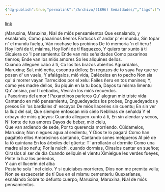 ```yaml
---
{"dg-publish":true,"permalink":"/Archivo/(1896) Señaldades/","tags":["#Siglo_19","central","a1896","Juan_Menéndez_Pidal","escrito","Lena","Madrid","poema"]}
---
```


[link](https://asturies.com/cavedaynava/senaldades.txt)

¡Maruxina, Maruxina, 
Nial de miós pensamientos 
Que esnalando, y esnalando, 
Como paxarinos tienros 
Fartucos d' andar p' el mundu, 
Sin topar n' el mundu fuelgu, 
Ván nochase los probinos 
De tó memoria 'n el ñeru !  
Hoy lloñi de tí, mialma, 
Hoy lloñi de tí flaquezco,
Y quiero tar xunto á ti
Siquiera co 'I pensamientu: 
Ende van mis señaldades 
Como paxarinos tienros; 
Ende van los miós amores 
So les aliquines dellos.  
Cuando alleguen cabo á tí, 
Co los tos brazos abiertos 
Aguardalos, Maruxina; 
Sal, mió neña, escontra dellos; 
En regozos de to saya 
Fay que se posen d' un vuelu, 
Y afalágalos, mió vida, 
Calécelos en to pecho 
Non sía qu' á morrer vayan
Tarrecidos por el xelu:
Failes ñeru en tos manines; 
Y, como yes madre dellos, 
Su piquín en la tu boca, 
Dayos tu misma limentu 
Qu' ansina, por tí cebados, 
Vevirán los miós recuerdos.  
¡ Paxarinos del amor ! 
Paxaretinos parleros 
Qu' alegran mió triste vida 
Cantando en mió pensamientu, 
Enguedeyados los probes, 
Enguedeyados y presos
En 'os bardiales d' escayos 
De miós llaceries sin cuentu;
En sin ver la lluz del sol,
Que siempre enfoscan mió cielo
Neblinas de señaldá
Y el orbayu de miós güeyos:
Cuando alleguen xunto á tí, 
En sin alendar y secos,
N' fonte de tus amores
Dayos de beber, mió cielu,  
Que van ardiendo de sede,
Por to querencia morriendo.
Cúidamelos, Maruxina;
Non niegues agua al sedientu,
Y Dios te lo pagará 
Como han pagátelo ellos
Amorosinos cantando,
Cantando sones melgueros 
Al pié de la tó quintana
En los árboles del güertu:
T' arrollarán al dormite
Como una madre al so neñu;
Por la nuichi, cuando dormias,
Oiraslos cantar en sueños; 
Oiraslos al ser de día 
Cuando seliquín el vientu
Ximielgue les verdes fueyes,
Pinte la lluz los peñedos,  
Y aún el llucerín del alba  
Pestañe solu ' nel cielo. 
Y si quiciabes morrieres,
Dios non me premita vellu;
Non se escaecerán de tí
Que en el mismu cementeriu
Quexaríanse, esnalando
Sobre to defunto cuerpo;
Maruxina, Maruxina,
Nial de miós pensamientos.